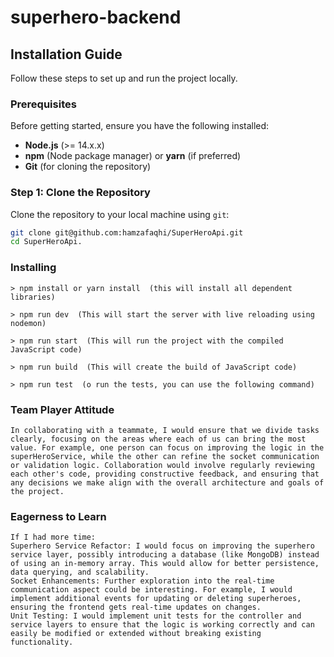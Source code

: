 # superhero-backend

## Installation Guide

Follow these steps to set up and run the project locally.

### Prerequisites

Before getting started, ensure you have the following installed:

- **Node.js** (>= 14.x.x)
- **npm** (Node package manager) or **yarn** (if preferred)
- **Git** (for cloning the repository)

### Step 1: Clone the Repository

Clone the repository to your local machine using `git`:

```bash
git clone git@github.com:hamzafaqhi/SuperHeroApi.git
cd SuperHeroApi.
```

### Installing
```
> npm install or yarn install  (this will install all dependent libraries)

> npm run dev  (This will start the server with live reloading using nodemon)

> npm run start  (This will run the project with the compiled JavaScript code)

> npm run build  (This will create the build of JavaScript code)

> npm run test  (o run the tests, you can use the following command)
```
### Team Player Attitude
```
In collaborating with a teammate, I would ensure that we divide tasks clearly, focusing on the areas where each of us can bring the most value. For example, one person can focus on improving the logic in the superHeroService, while the other can refine the socket communication or validation logic. Collaboration would involve regularly reviewing each other's code, providing constructive feedback, and ensuring that any decisions we make align with the overall architecture and goals of the project.
```

### Eagerness to Learn
```
If I had more time:
Superhero Service Refactor: I would focus on improving the superhero service layer, possibly introducing a database (like MongoDB) instead of using an in-memory array. This would allow for better persistence, data querying, and scalability.
Socket Enhancements: Further exploration into the real-time communication aspect could be interesting. For example, I would implement additional events for updating or deleting superheroes, ensuring the frontend gets real-time updates on changes.
Unit Testing: I would implement unit tests for the controller and service layers to ensure that the logic is working correctly and can easily be modified or extended without breaking existing functionality.
```
